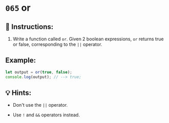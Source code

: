 # `065` or

## 📝 Instructions:

1. Write a function called `or`. Given 2 boolean expressions, `or` returns true or false, corresponding to the `||` operator.

## Example:

```Javascript
let output = or(true, false);
console.log(output); // --> true;
```

## 💡 Hints:

+ Don't use the `||` operator. 

+ Use `!` and `&&` operators instead.
